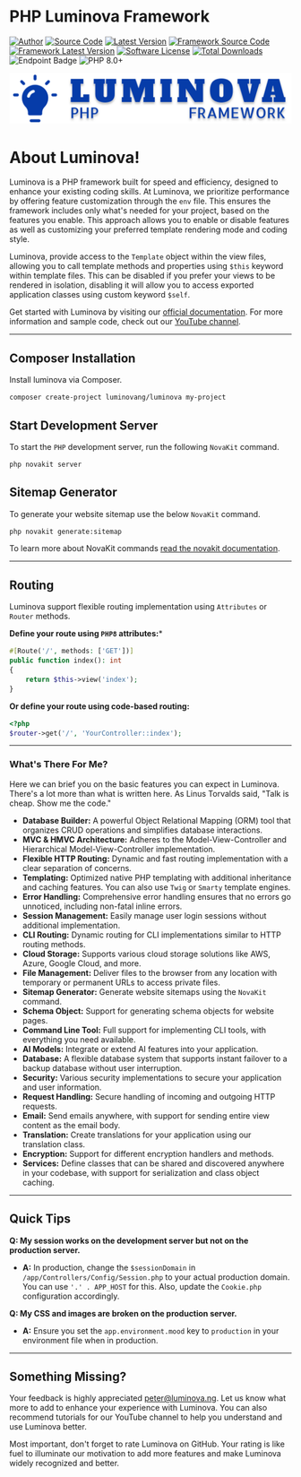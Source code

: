 # PHP Luminova Framework

[![Author](https://img.shields.io/badge/author-@peterchig-blue.svg)](https://instagram.com/peterchig)
[![Source Code](https://img.shields.io/badge/source-luminovang/luminova-blue.svg)](https://github.com/luminovang/luminova)
[![Latest Version](https://img.shields.io/github/tag/luminovang/luminova.svg)](https://github.com/luminovang/luminova/releases)
[![Framework Source Code](https://img.shields.io/badge/source-luminovang/framework-blue.svg)](https://github.com/luminovang/framework)
[![Framework Latest Version](https://img.shields.io/github/tag/luminovang/framework.svg)](https://github.com/luminovang/framework/releases)
[![Software License](https://img.shields.io/badge/license-MIT-brightgreen.svg)](https://github.com/luminovang/luminova/blob/master/LICENSE)
[![Total Downloads](https://img.shields.io/packagist/dt/luminovang/framework.svg)](https://packagist.org/search/?tags=php%20luminova)
![Endpoint Badge](https://img.shields.io/endpoint?url=https%3A%2F%2Fluminova.ng%2Fdownloads)
![PHP 8.0+](https://img.shields.io/badge/php-min%208.0.0-red.svg)


![Local Image](https://github.com/luminovang/luminova/raw/main/docs/logo.svg)


# About Luminova!

Luminova is a PHP framework built for speed and efficiency, designed to enhance your existing coding skills. At Luminova, we prioritize performance by offering feature customization through the `env` file. This ensures the framework includes only what's needed for your project, based on the features you enable. This approach allows you to enable or disable features as well as customizing your preferred template rendering mode and coding style.

Luminova, provide access to the `Template` object within the view files, allowing you to call template methods and properties using `$this` keyword within template files. This can be disabled if you prefer your views to be rendered in isolation, disabling it will allow you to access exported application classes using custom keyword `$self`.

Get started with Luminova by visiting our [official documentation](https://luminova.ng/docs). For more information and sample code, check out our [YouTube channel](https://www.youtube.com/@luminovang).

---

## Composer Installation

Install luminova via Composer.

```bash
composer create-project luminovang/luminova my-project
```

## Start Development Server

To start the `PHP` development server, run the following `NovaKit` command.

```bash
php novakit server
```

## Sitemap Generator

To generate your website sitemap use the below `NovaKit` command.

```bash
php novakit generate:sitemap
```

To learn more about NovaKit commands [read the novakit documentation](https://luminova.ng/docs/0.0.0/commands/novakit).

---

## Routing

Luminova support flexible routing implementation using `Attributes` or `Router` methods.

**Define your route using `PHP8` attributes:***

```php
#[Route('/', methods: ['GET'])]
public function index(): int 
{
    return $this->view('index');
}
```

**Or define your route using code-based routing:**

```php
<?php 
$router->get('/', 'YourController::index');
```
---

### What's There For Me?

Here we can brief you on the basic features you can expect in Luminova. There's a lot more than what is written here. As Linus Torvalds said, "Talk is cheap. Show me the code."

- **Database Builder:** A powerful Object Relational Mapping (ORM) tool that organizes CRUD operations and simplifies database interactions.
- **MVC & HMVC Architecture:** Adheres to the Model-View-Controller and  Hierarchical Model-View-Controller implementation.
- **Flexible HTTP Routing:** Dynamic and fast routing implementation with a clear separation of concerns.
- **Templating:** Optimized native PHP templating with additional inheritance and caching features. You can also use `Twig` or `Smarty` template engines.
- **Error Handling:** Comprehensive error handling ensures that no errors go unnoticed, including non-fatal inline errors.
- **Session Management:** Easily manage user login sessions without additional implementation.
- **CLI Routing:** Dynamic routing for CLI implementations similar to HTTP routing methods.
- **Cloud Storage:** Supports various cloud storage solutions like AWS, Azure, Google Cloud, and more.
- **File Management:** Deliver files to the browser from any location with temporary or permanent URLs to access private files.
- **Sitemap Generator:** Generate website sitemaps using the `NovaKit` command.
- **Schema Object:** Support for generating schema objects for website pages.
- **Command Line Tool:** Full support for implementing CLI tools, with everything you need available.
- **AI Models:** Integrate or extend AI features into your application.
- **Database:** A flexible database system that supports instant failover to a backup database without user interruption.
- **Security:** Various security implementations to secure your application and user information.
- **Request Handling:** Secure handling of incoming and outgoing HTTP requests.
- **Email:** Send emails anywhere, with support for sending entire view content as the email body.
- **Translation:** Create translations for your application using our translation class.
- **Encryption:** Support for different encryption handlers and methods.
- **Services:** Define classes that can be shared and discovered anywhere in your codebase, with support for serialization and class object caching.

---

## Quick Tips

**Q: My session works on the development server but not on the production server.**
- **A:** In production, change the `$sessionDomain` in `/app/Controllers/Config/Session.php` to your actual production domain. You can use `'.' . APP_HOST` for this. Also, update the `Cookie.php` configuration accordingly.

**Q: My CSS and images are broken on the production server.**
- **A:** Ensure you set the `app.environment.mood` key to `production` in your environment file when in production.

---

## Something Missing?

Your feedback is highly appreciated [peter@luminova.ng](mailto:peter@luminova.ng). Let us know what more to add to enhance your experience with Luminova. You can also recommend tutorials for our YouTube channel to help you understand and use Luminova better.

Most important, don't forget to rate Luminova on GitHub. Your rating is like fuel to illuminate our motivation to add more features and make Luminova widely recognized and better.

